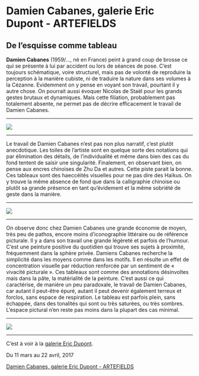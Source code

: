 # Damien Cabanes, galerie Eric Dupont - ARTEFIELDS
## De l’esquisse comme tableau

**Damien Cabanes** (1959/…, né en France) peint à grand coup de brosse ce qui se présente à lui par accident ou lors de séances de pose.
C’est toujours schématique, voire structurel, mais pas de volonté de reproduire la perception à la manière cubiste, ni de traduire la nature dans ses volumes à la Cézanne. Evidemment on y pense en voyant son travail, pourtant il y autre chose.
On pourrait aussi évoquer Nicolas de Staël pour les grands gestes brutaux et dynamiques. Mais cette filiation, probablement pas totalement absente, ne permet pas de décrire efficacement le travail de Damien Cabanes.

---

![](damien-cabanes-galerie-eric-dupont/Damien-Cabanes-2-1030x849.jpg)

---

Le travail de Damien Cabanes n’est pas non plus narratif, c’est plutôt anecdotique. Les toiles de l’artiste sont en quelque sorte des notations qui par élimination des détails, de l’individualité et même dans bien des cas du fond tentent de saisir une singularité.
Finalement, en observant bien, on pense aux encres chinoises de Zhu Da
et autres. Cette piste parait la bonne. Ces tableaux sont des haeccéités visuelles pour ne pas dire des Haïkus. On y trouve la même absence de fond que dans la calligraphie chinoise ou plutôt sa grande présence en tant qu’évidement et la même sobriété de geste dans la manière.

---

![](damien-cabanes-galerie-eric-dupont/Damien-Cabanes-1030x542.jpg)

---

On observe donc chez Damien Cabanes une grande économie de moyen, très peu de pathos, encore moins d’iconographie littéraire ou de référence picturale.
Il y a dans son travail une grande légèreté et parfois de l’humour. C’est une peinture positive du quotidien qui trouve ses sujets à proximité, fréquemment dans la sphère privée. Damiens Cabanes recherche la simplicité dans les moyens comme dans les motifs. Il en résulte un effet de concentration visuelle par réduction renforcée par un sentiment de « vivacité picturale ».
Ces tableaux sont comme des annotations désinvoltes mais dans la pâte, la matérialité de la peinture. C’est aussi ce qui caractérise, de manière un peu paradoxale, le travail de Damien Cabanes, car autant il peut-être épuré, autant il peut devenir également terreux et forclos, sans espace de respiration. Le tableau est parfois plein, sans échappée, dans des tonalités qui sont ou très saturées, ou très sombres. L’espace pictural n’en reste pas moins dans la plupart des cas minimal.

---

![](damien-cabanes-galerie-eric-dupont/Damien-Cabanes-8-1030x787.jpg)

---

C’est à voir à la [galerie Eric Dupont](http://www.eric-dupont.com/?ref=artefields.net).

Du 11 mars au 22 avril, 2017

[Damien Cabanes, galerie Eric Dupont - ARTEFIELDS](https://www.artefields.net/damien-cabanes-galerie-eric-dupont/)
